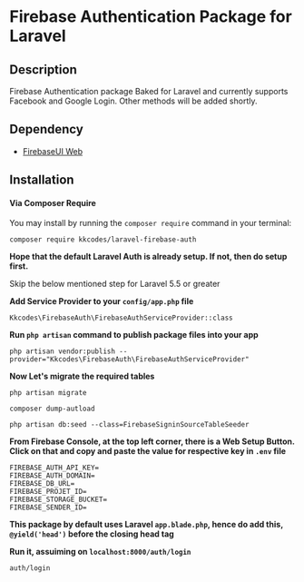 # Firebase Authentication Package for Laravel 

## Description
Firebase Authentication package Baked for Laravel and currently supports Facebook and Google Login. Other methods will be added shortly.

## Dependency

* [FirebaseUI Web](https://github.com/firebase/firebaseui-web)

## Installation

#### Via Composer Require

You may install by running the `composer require` command in your terminal:
```
composer require kkcodes/laravel-firebase-auth
```

**Hope that the default Laravel Auth is already setup. If not, then do setup first.**

Skip the below mentioned step for Laravel 5.5 or greater

**Add Service Provider to your `config/app.php` file**

```
Kkcodes\FirebaseAuth\FirebaseAuthServiceProvider::class
```

**Run `php artisan` command to publish package files into your app**

```
php artisan vendor:publish --provider="Kkcodes\FirebaseAuth\FirebaseAuthServiceProvider"
```

**Now Let's migrate the required tables**

```
php artisan migrate
```

```
composer dump-autload
```

```
php artisan db:seed --class=FirebaseSigninSourceTableSeeder
```

**From Firebase Console, at the top left corner, there is a Web Setup Button. Click on that and copy and paste the value for respective key in `.env` file**

```
FIREBASE_AUTH_API_KEY=
FIREBASE_AUTH_DOMAIN=
FIREBASE_DB_URL=
FIREBASE_PROJET_ID=
FIREBASE_STORAGE_BUCKET=
FIREBASE_SENDER_ID=

```

**This package by default uses Laravel `app.blade.php`, hence do add this, `@yield('head')` before the closing head tag**

**Run it, assuiming on `localhost:8000/auth/login`**
```
auth/login
```